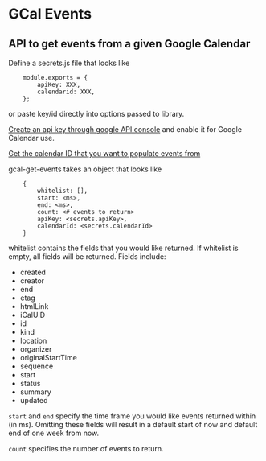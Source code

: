 # GCal Events
## API to get events from a given Google Calendar

Define a secrets.js file that looks like
```
    module.exports = {
        apiKey: XXX,
        calendarid: XXX,
    };
```
or paste key/id directly into options passed to library.

[Create an api key through google API console](https://console.developers.google.com) and enable it for Google Calendar use.

[Get the calendar ID that you want to populate events from](https://support.appmachine.com/hc/en-us/articles/203645966-Use-Google-Calendar-ID-for-the-Events-block)

gcal-get-events takes an object that looks like
```
    {
        whitelist: [],
        start: <ms>,
        end: <ms>,
        count: <# events to return>
        apiKey: <secrets.apiKey>,
        calendarId: <secrets.calendarId>
    }
```

whitelist contains the fields that you would like returned. If whitelist is empty, all fields will be returned. Fields include:
* created
* creator
* end
* etag
* htmlLink
* iCalUID
* id
* kind
* location
* organizer
* originalStartTime
* sequence
* start
* status
* summary
* updated

`start` and `end` specify the time frame you would like events returned within (in ms). Omitting these fields will result in a default start of now and default end of one week from now.

`count` specifies the number of events to return.